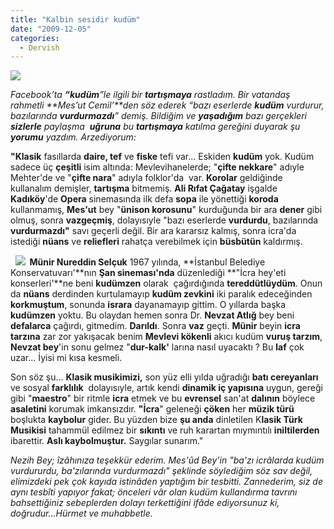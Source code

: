 ```yaml
---
title: "Kalbin sesidir kudüm"
date: "2009-12-05"
categories: 
  - Dervish
---
```


_![](../uploads/image/Kudum.jpg)_

_Facebook’ta **“kudüm**”le ilgili bir **tartışmaya** rastladım. Bir vatandaş rahmetli **Mes’ut Cemil’**den söz ederek “bazı eserlerde **kudüm** vurdurur, bazılarında **vurdurmazdı**” demiş. Bildiğim ve **yaşadığım** bazı gerçekleri **sizlerle** paylaşma  **uğruna** bu **tartışmaya** katılma gereğini duyarak şu **yorumu** yazdım. Arzediyorum:_

**"Klasik** fasıllarda **daire, tef** ve **fiske** tefi var... Eskiden **kudüm** yok. Kudüm sadece üç **çeşitli** isim altında: Mevlevihanelerde; "**çifte nekkare**" adıyle Mehter'de ve "**çifte nara**" adıyla folklor'da  var. **Korolar** geldiğinde kullanalım demişler, **tartışma** bitmemiş. **Ali Rıfat Çağatay** işgalde **Kadıköy**'de **Opera** sinemasında ilk defa **sopa** ile yönettiği **koroda** kullanmamış, **Mes'ut** bey "**ünison korosunu**" kurduğunda bir ara **dener** gibi olmuş, sonra **vazgeçmiş**, dolayısıyle "bazı eserlerde **vurdurdu**, bazılarında **vurdurmazdı"** savı geçerli değil. Bir ara kararsız kalmış, sonra icra'da istediği **nüans** ve **reliefleri** rahatça verebilmek için **büsbütün** kaldırmış.  
  
  **![](../uploads/image/munir_nurettin_selcuk.jpg)  Münir Nureddin Selçuk** 1967 yılında, **İstanbul Belediye Konservatuvarı'**nın **Şan sineması'nda** düzenlediği **"İcra hey'eti konserleri'**ne beni **kudümzen** olarak  çağırdığında **tereddütlüydüm**. Onun da **nüans** derdinden kurtulamayıp **kudüm zevkini** iki paralık edeceğinden **korkmuştum**, sonunda **israra** dayanamayıp gittim. O yıllarda başka **kudümzen** yoktu. Bu olaydan hemen sonra Dr. **Nevzat Atlığ** bey beni **defalarca** çağırdı, gitmedim. **Darıldı**. Sonra **vaz** geçti. **Münir** beyin **icra tarzına** zar zor yakışacak benim **Mevlevi kökenli** akıcı kudüm **vuruş tarzım**, **Nevzat bey**'in sonu gelmez "**dur-kalk'** larına nasıl uyacaktı ? Bu **laf** çok uzar... İyisi mi kısa kesmeli.   
  
Son söz şu... **Klasik musikimizi,** son yüz elli yılda uğradığı **batı cereyanları** ve sosyal **farklılık**  dolayısıyle, artık kendi **dinamik iç yapısına** uygun, gereği gibi "**maestro**" bir ritmle **icra** etmek ve bu **evrensel** san'at **dalının** böylece **asaletini** korumak imkansızdır. **"İcra**" geleneği **çöken** her **müzik türü** boşlukta **kaybolur** gider. Bu yüzden bize **şu anda** dinletilen K**lasik Türk Musikisi** tahammül edilmez bir **sıkıntı** ve ruh karartan mıymıntılı **iniltilerden** ibarettir. **Aslı kaybolmuştur.** Saygılar sunarım."

_Nezih Bey; îzâhınıza teşekkür ederim. Mes'ûd Bey'in "ba'zı icrâlarda kudüm vurdururdu, ba'zılarında vurdurmazdı" şeklinde söylediğim söz sav değil, elimizdeki pek çok kayıda istinâden yaptığım bir tesbitti. Zannederim, siz de aynı tesbîti yapıyor fakat; önceleri vâr olan kudüm kullandırma tavrını bahsettiğiniz sebeplerden dolayı terkettiğini ifâde ediyorsunuz ki, doğrudur...Hürmet ve muhabbetle._
